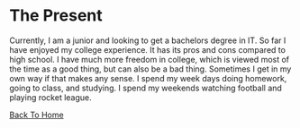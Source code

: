 # The Present

Currently, I am a junior and looking to get a bachelors degree in IT. So far I have enjoyed my college experience. It has its pros and cons compared to high school.
I have much more freedom in college, which is viewed most of the time as a good thing, but can also be a bad thing. Sometimes I get in my own way if that makes any sense.
I spend my week days doing homework, going to class, and studying. I spend my weekends watching football and playing rocket league.


[Back To Home](README.md)
